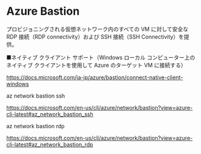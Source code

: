 # Azure Bastion

プロビジョニングされる仮想ネットワーク内のすべての VM に対して安全な RDP 接続（RDP connectivity）および SSH 接続（SSH Connectivity）を提供。

■ネイティブ クライアント サポート（Windows ローカル コンピューター上のネイティブ クライアントを使用して Azure のターゲット VM に接続する）

https://docs.microsoft.com/ja-jp/azure/bastion/connect-native-client-windows

az network bastion ssh

https://docs.microsoft.com/en-us/cli/azure/network/bastion?view=azure-cli-latest#az_network_bastion_ssh

az network bastion rdp

https://docs.microsoft.com/en-us/cli/azure/network/bastion?view=azure-cli-latest#az_network_bastion_rdp

